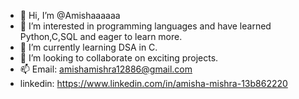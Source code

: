 - 👋 Hi, I’m @Amishaaaaaa
- 👀 I’m interested in programming languages and have learned Python,C,SQL and eager to learn more.
- 🌱 I’m currently learning DSA in C.
- 💞️ I’m looking to collaborate on exciting projects.
- 📫 Email: amishamishra12886@gmail.com 
- linkedin: https://www.linkedin.com/in/amisha-mishra-13b862220

<!---
Amishaaaaaa/Amishaaaaaa is a ✨ special ✨ repository because its `README.md` (this file) appears on your GitHub profile.
You can click the Preview link to take a look at your changes.
--->
